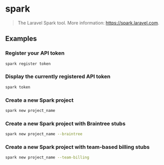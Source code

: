 # spark

> The Laravel Spark tool. More information: <https://spark.laravel.com>.

## Examples

### Register your API token

```bash
spark register token
```

### Display the currently registered API token

```bash
spark token
```

### Create a new Spark project

```bash
spark new project_name
```

### Create a new Spark project with Braintree stubs

```bash
spark new project_name --braintree
```

### Create a new Spark project with team-based billing stubs

```bash
spark new project_name --team-billing
```
